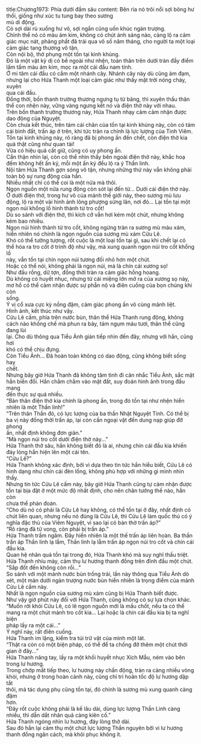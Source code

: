 title:Chương1973: Phía dưới đầm sâu
content:
Bên rìa nó trôi nổi sợi bông hư thối, giống như xúc tu tung bay theo sương<br>mù di động.<br>Có sợi dài rủ xuống hư vô, sợi ngắn cũng uốn khúc ngàn trượng.<br>Chỉnh thể nó có màu ám kim, không có chút ánh sáng nào, càng lộ ra cảm<br>giác mục nát, phảng phất đã trải qua vô số năm tháng, cho người ta một loại<br>cảm giác tang thương vô tận.<br>Còn nội bộ, thờ phụng một tồn tại kinh khủng.<br>Đó là một vật kỳ dị có bề ngoài như nhện, toàn thân trên dưới tràn đầy điểm<br>lấm tấm màu ám kim, mọc ra một cái đầu nam tính.<br>Ở mi tâm cái đầu có cắm một nhánh cây. Nhánh cây này dù cũng ảm đạm,<br>nhưng lại cho Hứa Thanh một loại cảm giác như thấy mặt trời nóng cháy, xuyên<br>qua cái đầu.<br>Đồng thời, bốn thanh trường thương ngưng tụ từ băng, thì xuyên thấu thân<br>thể con nhện này, vững vàng ngưng kết nó và điện thờ này với nhau.<br>Trên bốn thanh trường thương này, Hứa Thanh nhạy cảm cảm nhận được<br>dao động của Nguyệt.<br>Còn chưa kết thúc, trên tám cái chân của tồn tại kinh khủng này, còn có tám<br>cái bình đất, trấn áp ở trên, khí tức tràn ra chính là lực lượng của Tinh Viêm.<br>Tồn tại kinh khủng này, rõ ràng đã bị phong ấn đến chết, còn điện thờ kia<br>quả thật cũng như quan tài!<br>Vừa có hiệu quả cất giữ, cũng có uy phong ấn.<br>Cẩn thận nhìn lại, còn có thể nhìn thấy bên ngoài điện thờ này, khắc hoạ<br>đếm không hết ấn ký, mỗi một ấn ký đều lộ ra ý Thần linh.<br>Nội tâm Hứa Thanh gợn sóng vô tận, nhưng những thứ này vẫn không phải<br>toàn bộ sự rung động của hắn.<br>Nhiều nhất chỉ có thể coi là một nửa mà thôi.<br>Ngọn nguồn một nửa rung động còn sót lại đến từ... Dưới cái điện thờ này.<br>Ở dưới điện thờ, trong hư vô của mảnh thế giới này, theo sương mù lưu<br>động, lộ ra một vài hình ảnh lông phượng sừng lân, nơi đó... Lại tồn tại một<br>ngọn núi khổng lồ hình thành từ tro cốt!<br>Dù so sánh với điện thờ, thì kích cỡ vẫn hơi kém một chút, nhưng không<br>kém bao nhiêu.<br>Ngọn núi hình thành từ tro cốt, không ngừng tràn ra sương mù màu xám,<br>hiển nhiên nó chính là ngọn nguồn của sương mù xám Cửu Lê.<br>Khó có thể tưởng tượng, rốt cuộc là một loại tồn tại gì, sau khi chết lại có<br>thể hóa ra tro cốt ở trình độ như vậy, mà xung quanh ngọn núi tro cốt khổng lồ<br>này, vẫn tồn tại chín ngọn núi tương đối nhỏ hơn một chút.<br>Hoặc có thể nói, không phải là ngọn núi, mà là chín cái xương sọ!<br>Như đầu rồng, dữ tợn, đồng thời tràn ra cảm giác hồng hoang.<br>Dù không có huyết nhục, nhưng từ cái miệng lớn mở ra của xương sọ này,<br>mơ hồ có thể cảm nhận được sự phẫn nộ và điên cuồng của bọn chúng khi còn<br>sống.<br>Ý vị cổ xưa cực kỳ nồng đậm, cảm giác phong ấn vô cùng mãnh liệt.<br>Hình ảnh, kết thúc như vậy.<br>Cửu Lê cấm, phía trên nước bùn, thân thể Hứa Thanh rung động, không<br>cách nào khống chế mà phun ra bảy, tám ngụm máu tươi, thân thể cũng đang lùi<br>lại. Cho dù thông qua Tiểu Ảnh gián tiếp nhìn đến đây, nhưng với hắn, cũng hơi<br>khó có thể chịu đựng.<br>Còn Tiểu Ảnh... Đã hoàn toàn không có dao động, cũng không biết sống hay<br>chết.<br>Nhưng bây giờ Hứa Thanh đã không tâm tình đi cân nhắc Tiểu Ảnh, sắc mặt<br>hắn biến đổi. Hắn chằm chằm vào mặt đất, suy đoán hình ảnh trong đầu mang<br>đến thực sự quá nhiều.<br>“Bản thân điện thờ kia chính là phong ấn, trong đó tồn tại như nhện hiển<br>nhiên là một Thần linh!”<br>“Trên thân Thần đó, có lực lượng của ba thần Nhật Nguyệt Tinh. Có thể bị<br>ba vị này đồng thời trấn áp, lại còn cần ngoại vật đến dung nạp giúp đỡ phong<br>ấn, nhất định không đơn giản.”<br>“Mà ngọn núi tro cốt dưới điện thờ này...”<br>Hứa Thanh thở sâu, hắn không biết đó là ai, nhưng chín cái đầu kia khiến<br>đáy lòng hắn hiện lên một cái tên.<br>“Cửu Lê?”<br>Hứa Thanh không xác định, bởi vì dựa theo tin tức hắn hiểu biết, Cửu Lê có<br>hình dạng như chín cái đèn lồng, không phù hợp với những gì mình nhìn thấy.<br>Nhưng tin tức Cửu Lê cấm này, bây giờ Hứa Thanh cũng tự cảm nhận được<br>tồn tại bịa đặt ở một mức độ nhất định, cho nên chân tướng thế nào, hắn còn<br>chưa thể phán đoán.<br>“Cho dù nó có phải là Cửu Lê hay không, có thể tồn tại ở đây, nhất định có<br>chút liên quan, nhưng nếu nó đúng là Cửu Lê, thì Cửu Lê làm quốc thú có ý<br>nghĩa đặc thù của Viêm Nguyệt, vì sao lại có bàn thờ trấn áp?”<br>“Rõ ràng đã tử vong, còn phải bị trấn áp.”<br>Hứa Thanh trầm ngâm. Đây hiển nhiên là một thế trấn áp liên hoàn. Ba thần<br>trấn áp Thần linh lạ lẫm, Thần linh lạ lẫm trấn áp ngọn núi tro cốt và chín cái<br>đầu kia.<br>Quan hệ nhân quả tồn tại trong đó, Hứa Thanh khó mà suy nghĩ thấu triệt.<br>Hứa Thanh nhíu mày, cảm thụ lư hương thanh đồng trên đỉnh đầu một chút.<br>“Sắp đốt đến không còn rồi...”<br>So sánh với một mảnh nước bùn trống trải, lần này thông qua Tiểu Ảnh dò<br>xét, một màn dưới ngàn trượng nước bùn hiển nhiên là trọng điểm của mảnh<br>Cửu Lê cấm này.<br>Nhất là ngọn nguồn của sương mù xám cũng bị Hứa Thanh biết được.<br>Như vậy giờ phút này đối với Hứa Thanh, cũng không có sự lựa chọn khác.<br>“Muốn rời khỏi Cửu Lê, có lẽ ngọn nguồn mới là mấu chốt, nếu ta có thể<br>mang ra một chút mảnh tro cốt kia... Lại hoặc là chín cái đầu kia bị ta nghĩ biện<br>pháp lấy ra một cái...”<br>Ý nghĩ này, rất điên cuồng.<br>Hứa Thanh im lặng, kiểm tra túi trữ vật của mình một lát.<br>“Thật ra còn có một biện pháp, có thể để ta chống đỡ thêm một chút thời<br>gian ở đây...”<br>Hứa Thanh nâng tay, lấy ra một khối huyết nhục Xích Mẫu, ném vào bên<br>trong lư hương.<br>Trong chớp mắt tiếp theo, lư hương này chấn động, tràn ra càng nhiều vòng<br>khói, nhưng ở trong hoàn cảnh này, cũng chỉ trì hoãn tốc độ lư hương dập tắt<br>thôi, mà tác dụng phụ cũng tồn tại, đó chính là sương mù xung quanh càng đậm<br>hơn.<br>“Đây rốt cuộc không phải là kế lâu dài, dùng lực lượng Thần Linh càng<br>nhiều, thì dẫn dắt nhân quả càng kiên cố.”<br>Hứa Thanh ngóng nhìn lư hương, đáy lòng thở dài.<br>Sau đó hắn lại cảm thụ một chút lực lượng Thần nguyên bởi vì lư hương<br>thanh đồng ngăn cách, mà khôi phục không ít.